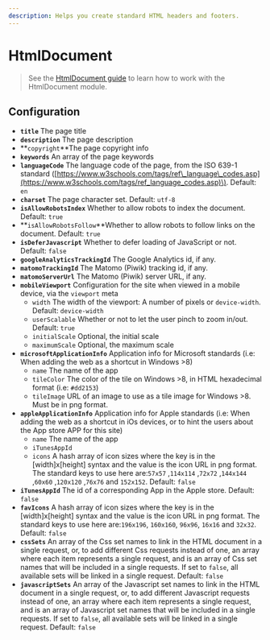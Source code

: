 ```yaml
---
description: Helps you create standard HTML headers and footers.
---
```


# HtmlDocument

> See the [HtmlDocument guide](../../../guide/htmldocument-guide.md) to learn how to work with the HtmlDocument module.

## Configuration

* **`title`** The page title
* **`description`** The page description
* **`copyright`**The page copyright info
* **`keywords`** An array of the page keywords
* **`languageCode`** The language code of the page, from the ISO 639-1 standard \([https://www.w3schools.com/tags/ref\_language\_codes.asp](https://www.w3schools.com/tags/ref_language_codes.asp)\). Default: `en`
* **`charset`** The page character set. Default: `utf-8`
* **`isAllowRobotsIndex`** Whether to allow robots to index the document. Default: `true`
* **`isAllowRobotsFollow`**Whether to allow robots to follow links on the document. Default: `true`
* **`isDeferJavascript`** Whether to defer loading of JavaScript or not. Default: `false`
* **`googleAnalyticsTrackingId`** The Google Analytics id, if any.
* **`matomoTrackingId`** The Matomo \(Piwik\) tracking id, if any.
* **`matomoServerUrl`** The Matomo \(Piwik\) server URL, if any.
* **`mobileViewport`** Configuration for the site when viewed in a mobile device, via the `viewport` meta
  * `width` The width of the viewport: A number of pixels or `device-width`. Default: `device-width`
  * `userScalable` Whether or not to let the user pinch to zoom in/out. Default: `true`
  * `initialScale` Optional, the initial scale
  * `maximumScale` Optional, the maximum scale
* **`microsoftApplicationInfo`** Application info for Microsoft standards \(i.e: When adding the web as a shortcut in Windows &gt;8\)
  * `name` The name of the app
  * `tileColor` The color of the tile on Windows &gt;8, in HTML hexadecimal format \(i.e: `#dd2153`\)
  * `tileImage` URL of an image to use as a tile image for Windows &gt;8. Must be in png format.
* **`appleApplicationInfo`** Application info for Apple standards \(i.e: When adding the web as a shortcut in iOs devices, or to hint the users about the App store APP for this site\)
  * `name` The name of the app
  * `iTunesAppId`
  * `icons` A hash array of icon sizes where the key is in the \[width\]x\[height\] syntax and the value is the icon URL in png format. The standard keys to use here are:`57x57` ,`114x114` ,`72x72` ,`144x144` ,`60x60` ,`120x120` ,`76x76` and `152x152`. Default: `false`
* **`iTunesAppId`** The id of a corresponding App in the Apple store. Default: `false`
* **`favIcons`** A hash array of icon sizes where the key is in the \[width\]x\[height\] syntax and the value is the icon URL in png format. The standard keys to use here are:`196x196`, `160x160`, `96x96`, `16x16` and `32x32`. Default: `false`
* **`cssSets`** An array of the Css set names to link in the HTML document in a single request, or, to add different Css requests instead of one, an array where each item represents a single request, and is an array of Css set names that will be included in a single requests. If set to `false`, all available sets will be linked in a single request. Default: `false`
* **`javascriptSets`** An array of the Javascript set names to link in the HTML document in a single request, or, to add different Javascript requests instead of one, an array where each item represents a single request, and is an array of Javascript set names that will be included in a single requests. If set to `false`, all available sets will be linked in a single request. Default: `false`

